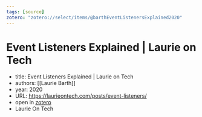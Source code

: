 ```yaml
---
tags: [source]
zotero: "zotero://select/items/@barthEventListenersExplained2020"
---
```


# Event Listeners Explained | Laurie on Tech

- title: Event Listeners Explained | Laurie on Tech
- authors: [[Laurie Barth]]
- year: 2020
- URL: https://laurieontech.com/posts/event-listeners/
- open in [zotero](zotero://select/items/@barthEventListenersExplained2020)
- Laurie On Tech

